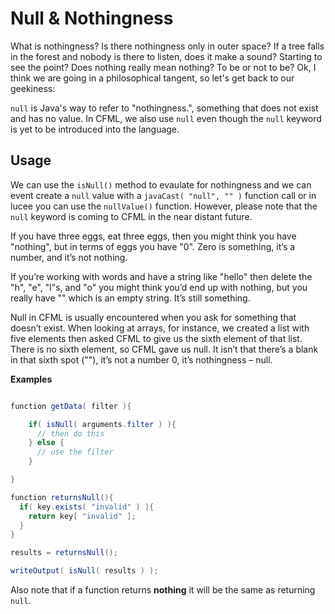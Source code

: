 # Null & Nothingness

What is nothingness? Is there nothingness only in outer space? If a tree falls in the forest and nobody is there to listen, does it make a sound? Starting to see the point? Does nothing really mean nothing? To be or not to be? Ok, I think we are going in a philosophical tangent, so let's get back to our geekiness:

`null` is Java's way to refer to "nothingness.", something that does not exist and has no value.  In CFML, we also use `null` even though the `null` keyword is yet to be introduced into the language.  

## Usage

We can use the `isNull()` method to evaulate for nothingness and we can event create a `null` value with a `javaCast( "null", "" )` function call or in lucee you can use the `nullValue()` function.  However, please note that the `null` keyword is coming to CFML in the near distant future.

If you have three eggs, eat three eggs, then you might think you have "nothing", but in terms of eggs you have "0". Zero is something, it’s a number, and it’s not nothing.

If you’re working with words and have a string like "hello" then delete the "h", "e", "l"s, and "o" you might think you’d end up with nothing, but you really have "" which is an empty string. It’s still something.

Null in CFML is usually encountered when you ask for something that doesn’t exist. When looking at arrays, for instance, we created a list with five elements then asked CFML to give us the sixth element of that list. There is no sixth element, so CFML gave us null. It isn’t that there’s a blank in that sixth spot (""), it’s not a number 0, it’s nothingness – null.

**Examples**

```java

function getData( filter ){

    if( isNull( arguments.filter ) ){
      // then do this
    } else {
      // use the filter
    }

}

function returnsNull(){
  if( key.exists( "invalid" ) ){
    return key[ "invalid" ];
  }
}

results = returnsNull();

writeOutput( isNull( results ) );
```

Also note that if a function returns **nothing** it will be the same as returning `null`.